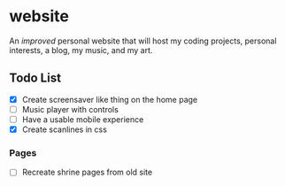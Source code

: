 # website

An _improved_ personal website that will host my coding projects, personal interests, a blog, my music, and my art.

## Todo List

- [x] Create screensaver like thing on the home page
- [ ] Music player with controls
- [ ] Have a usable mobile experience
- [x] Create scanlines in css

### Pages

- [ ] Recreate shrine pages from old site
